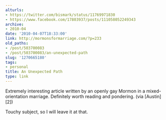 ```yaml
---
alturls:
- https://twitter.com/bismark/status/11769971830
- https://www.facebook.com/17803937/posts/111058052249343
archive:
- 2010-04
date: '2010-04-07T18:33:00'
link: http://mormonsformarriage.com/?p=233
old_paths:
- /post/503700083
- /post/503700083/an-unexpected-path
slug: '1270665180'
tags:
- personal
title: An Unexpected Path
type: link
---
```


Extremely interesting article written by an openly gay Mormon in
a mixed-orientation marriage. Definitely worth reading and pondering. (via
[Austin][2])

Touchy subject, so I will leave it at that.

